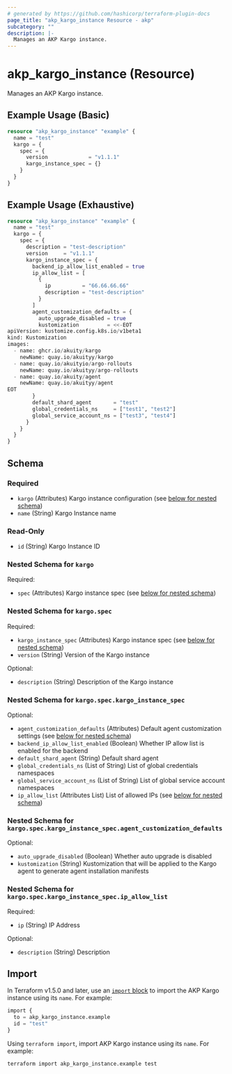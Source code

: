 ```yaml
---
# generated by https://github.com/hashicorp/terraform-plugin-docs
page_title: "akp_kargo_instance Resource - akp"
subcategory: ""
description: |-
  Manages an AKP Kargo instance.
---
```


# akp_kargo_instance (Resource)

Manages an AKP Kargo instance.

## Example Usage (Basic)
```terraform
resource "akp_kargo_instance" "example" {
  name = "test"
  kargo = {
    spec = {
      version             = "v1.1.1"
      kargo_instance_spec = {}
    }
  }
}
```

## Example Usage (Exhaustive)
```terraform
resource "akp_kargo_instance" "example" {
  name = "test"
  kargo = {
    spec = {
      description = "test-description"
      version     = "v1.1.1"
      kargo_instance_spec = {
        backend_ip_allow_list_enabled = true
        ip_allow_list = [
          {
            ip          = "66.66.66.66"
            description = "test-description"
          }
        ]
        agent_customization_defaults = {
          auto_upgrade_disabled = true
          kustomization         = <<-EOT
apiVersion: kustomize.config.k8s.io/v1beta1
kind: Kustomization
images:
  - name: ghcr.io/akuity/kargo
    newName: quay.io/akuityy/kargo
  - name: quay.io/akuityio/argo-rollouts
    newName: quay.io/akuityy/argo-rollouts
  - name: quay.io/akuity/agent
    newName: quay.io/akuityy/agent
EOT
        }
        default_shard_agent       = "test"
        global_credentials_ns     = ["test1", "test2"]
        global_service_account_ns = ["test3", "test4"]
      }
    }
  }
}
```

<!-- schema generated by tfplugindocs -->
## Schema

### Required

- `kargo` (Attributes) Kargo instance configuration (see [below for nested schema](#nestedatt--kargo))
- `name` (String) Kargo Instance name

### Read-Only

- `id` (String) Kargo Instance ID

<a id="nestedatt--kargo"></a>
### Nested Schema for `kargo`

Required:

- `spec` (Attributes) Kargo instance spec (see [below for nested schema](#nestedatt--kargo--spec))

<a id="nestedatt--kargo--spec"></a>
### Nested Schema for `kargo.spec`

Required:

- `kargo_instance_spec` (Attributes) Kargo instance spec (see [below for nested schema](#nestedatt--kargo--spec--kargo_instance_spec))
- `version` (String) Version of the Kargo instance

Optional:

- `description` (String) Description of the Kargo instance

<a id="nestedatt--kargo--spec--kargo_instance_spec"></a>
### Nested Schema for `kargo.spec.kargo_instance_spec`

Optional:

- `agent_customization_defaults` (Attributes) Default agent customization settings (see [below for nested schema](#nestedatt--kargo--spec--kargo_instance_spec--agent_customization_defaults))
- `backend_ip_allow_list_enabled` (Boolean) Whether IP allow list is enabled for the backend
- `default_shard_agent` (String) Default shard agent
- `global_credentials_ns` (List of String) List of global credentials namespaces
- `global_service_account_ns` (List of String) List of global service account namespaces
- `ip_allow_list` (Attributes List) List of allowed IPs (see [below for nested schema](#nestedatt--kargo--spec--kargo_instance_spec--ip_allow_list))

<a id="nestedatt--kargo--spec--kargo_instance_spec--agent_customization_defaults"></a>
### Nested Schema for `kargo.spec.kargo_instance_spec.agent_customization_defaults`

Optional:

- `auto_upgrade_disabled` (Boolean) Whether auto upgrade is disabled
- `kustomization` (String) Kustomization that will be applied to the Kargo agent to generate agent installation manifests


<a id="nestedatt--kargo--spec--kargo_instance_spec--ip_allow_list"></a>
### Nested Schema for `kargo.spec.kargo_instance_spec.ip_allow_list`

Required:

- `ip` (String) IP Address

Optional:

- `description` (String) Description

## Import

In Terraform v1.5.0 and later, use an [`import` block](https://developer.hashicorp.com/terraform/language/import) to import the AKP Kargo instance using its `name`. For example:

```terraform
import {
  to = akp_kargo_instance.example
  id = "test"
}
```

Using `terraform import`, import AKP Kargo instance using its `name`. For example:

```shell
terraform import akp_kargo_instance.example test
```
